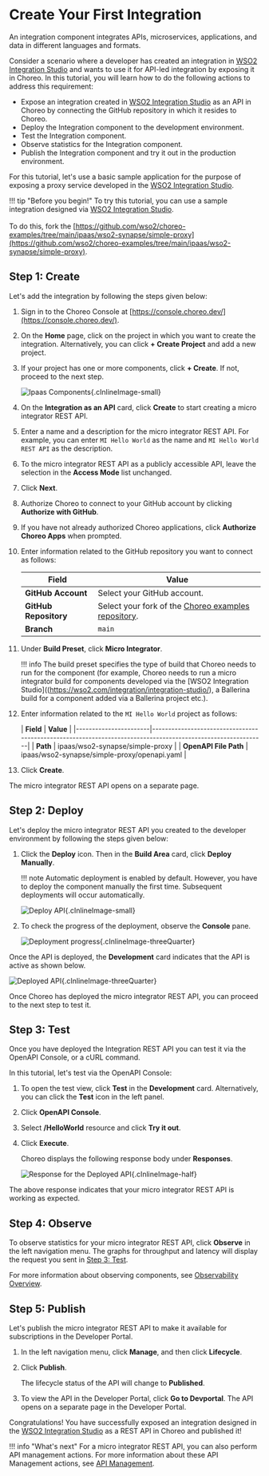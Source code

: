 # Create Your First Integration

An integration component integrates APIs, microservices, applications, and data in different languages and formats.

Consider a scenario where a developer has created an integration in [WSO2 Integration Studio](https://wso2.com/integration/integration-studio/) and wants to use it for API-led integration by exposing it in Choreo. In this tutorial, you will learn how to do the following actions to address this requirement:

- Expose an integration created in [WSO2 Integration Studio](https://wso2.com/integration/integration-studio/) as an API in Choreo by connecting the GitHub repository in which it resides to Choreo.
- Deploy the Integration component to the development environment.
- Test the Integration component.
- Observe statistics for the Integration component.
- Publish the Integration component and try it out in the production environment.

For this tutorial, let's use a basic sample application for the purpose of exposing a proxy service developed in the [WSO2 Integration Studio](https://wso2.com/integration/integration-studio/).

!!! tip "Before you begin!"
    To try this tutorial, you can use a sample integration designed via [WSO2 Integration Studio](https://wso2.com/integration/integration-studio/).<br/><br/>To do this, fork the [https://github.com/wso2/choreo-examples/tree/main/ipaas/wso2-synapse/simple-proxy](https://github.com/wso2/choreo-examples/tree/main/ipaas/wso2-synapse/simple-proxy).

## Step 1: Create

Let's add the integration by following the steps given below:

1. Sign in to the Choreo Console at [https://console.choreo.dev/](https://console.choreo.dev/).

2. On the **Home** page, click on the project in which you want to create the integration. Alternatively, you can click **+ Create Project** and add a new project.

3. If your project has one or more components, click **+ Create**. If not, proceed to the next step.

    ![Ipaas Components](../../assets/img/tutorials/integration-rest-api/integration_rest_api.png){.cInlineImage-small}

4. On the **Integration as an API** card, click **Create** to start creating a micro integrator REST API.

5. Enter a name and a description for the micro integrator REST API. For example, you can enter `MI Hello World` as the name and `MI Hello World REST API` as the description.

6. To the micro integrator REST API as a publicly accessible API, leave the selection in the **Access Mode** list unchanged.

7. Click **Next**.

8. Authorize Choreo to connect to your GitHub account by clicking **Authorize with GitHub**.

9. If you have not already authorized Choreo applications, click **Authorize Choreo Apps** when prompted.

10. Enter information related to the GitHub repository you want to connect as follows:

     | **Field**             | **Value**                                                                                      |
     |------------------------------------------------------------------------------------------------|-------------------------------------------------------------------------------------------------------------|
     | **GitHub Account**    | Select your GitHub account.                                                                    |
     | **GitHub Repository** | Select your fork of the [Choreo examples repository](https://github.com/wso2/choreo-examples). |
     | **Branch**            | `main`                                                                                         |

11. Under **Build Preset**, click **Micro Integrator**.

     !!! info
         The build preset specifies the type of build that Choreo needs to run for the component (for example, Choreo needs to run a micro integrator build for components developed via the [WSO2 Integration Studio]((https://wso2.com/integration/integration-studio/), a Ballerina build for a component added via a Ballerina project etc.).

12. Enter information related to the `MI Hello World` project as follows:

    | **Field**             | **Value**                        |
             |-----------------------|-------------------------------------------------------------------------------------------------------------|
    | **Path**    | ipaas/wso2-synapse/simple-proxy                                                                                 |
    | **OpenAPI File Path** | ipaas/wso2-synapse/simple-proxy/openapi.yaml |
 
13. Click **Create**.

The micro integrator REST API opens on a separate page.

## Step 2: Deploy

Let's deploy the micro integrator REST API you created to the developer environment by following the steps given below:

1. Click the **Deploy** icon. Then in the **Build Area** card, click **Deploy Manually**.

   !!! note
   Automatic deployment is enabled by default. However, you have to deploy the component manually the first time. Subsequent deployments will occur automatically.

   ![Deploy API](../../assets/img/tutorials/integration-rest-api/deploy_mi_rest_api.png){.cInlineImage-small}

2. To check the progress of the deployment, observe the **Console** pane.

   ![Deployment progress](../../assets/img/tutorials/integration-rest-api/deploying_mi_rest_api.png){.cInlineImage-threeQuarter}

Once the API is deployed, the **Development** card indicates that the API is active as shown below.

![Deployed API](../../assets/img/tutorials/integration-rest-api/deployed_mi_rest_api.png){.cInlineImage-threeQuarter}

Once Choreo has deployed the micro integrator REST API, you can proceed to the next step to test it.

## Step 3: Test

Once you have deployed the Integration REST API you can test it via the OpenAPI Console, or a cURL command.

In this tutorial, let's test via the OpenAPI Console:

1. To open the test view, click **Test** in the **Development** card. Alternatively, you can click the **Test** icon in the left panel.

2. Click **OpenAPI Console**.

3. Select **/HelloWorld** resource and click **Try it out**.

4. Click **Execute**.

   Choreo displays the following response body under **Responses**.

   ![Response for the Deployed API](../../assets/img/tutorials/integration-rest-api/response_mi_rest_api.png){.cInlineImage-half}

The above response indicates that your micro integrator REST API is working as expected.

## Step 4: Observe

To observe statistics for your micro integrator REST API, click **Observe** in the left navigation menu. The graphs for throughput and latency will display the request you sent in [Step 3: Test](#step-3-test).

For more information about observing components, see [Observability Overview](../../observe-and-analyze/observe/observability-overview.md).

## Step 5: Publish

Let's publish the micro integrator REST API to make it available for subscriptions in the Developer Portal.

1. In the left navigation menu, click **Manage**, and then click **Lifecycle**.

2. Click **Publish**.

    The lifecycle status of the API will change to **Published**.

3. To view the API in the Developer Portal, click **Go to Devportal**. The API opens on a separate page in the Developer Portal.

Congratulations! You have successfully exposed an integration designed in the [WSO2 Integration Studio](https://wso2.com/integration/integration-studio/) as a REST API in Choreo and published it!

!!! info "What's next"
    For a micro integrator REST API, you can also perform API management actions. For more information about these API Management actions, see [API Management](../../manage/api-management.md).

